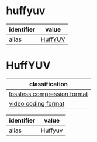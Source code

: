 # huffyuv

| identifier     | value
| -------------- | -----
| alias          | [HuffYUV](#huffyuv)

# HuffYUV
| classification
| --------------
| [lossless compression format](compression.md)
| [video coding format](video.md)

| identifier     | value
| -------------- | -----
| alias          | Huffyuv
